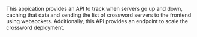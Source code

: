 This appication provides an API to track when servers go up and down, caching that data and sending the list of crossword servers to the frontend using websockets.  Additionally, this API provides an endpoint to scale the crossword deployment.
